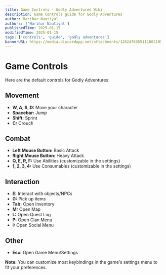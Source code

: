 ```yaml
---
title: Game Controls - Godly Adventures Wiki
description: Game Controls guide for Godly Adventures
author: Harihar Nautiyal
authors: ['Harihar Nautiyal']
publishedTime: 2025-01-15
modifiedTime: 2025-01-15
tags: ['controls', 'guide', 'godly adventures']
bannerURL: https://media.discordapp.net/attachments/1282476955111002195/1320022283632250940/Chapter_Selection1x.png?ex=678862cd&is=6787114d&hm=de58bba0ca4eb70ba831684b8c662b1b80c42779ce3667f50278f9ad0f1d28e3&=&format=webp&quality=lossless&width=833&height=468
---
```


# Game Controls

Here are the default controls for Godly Adventures:

## Movement

*   **W, A, S, D:** Move your character
*   **Spacebar:** Jump
*   **Shift:** Sprint
*   **C:** Crouch

## Combat

*   **Left Mouse Button:** Basic Attack
*   **Right Mouse Button:** Heavy Attack
*   **Q, E, R, F:** Use Abilities (customizable in the settings)
*   **1, 2, 3, 4:** Use Consumables (customizable in the settings)

## Interaction

*   **E:** Interact with objects/NPCs
*   **G:** Pick up items
*   **Tab:** Open Inventory
*   **M:** Open Map
*   **L:** Open Quest Log
*   **P:** Open Clan Menu
* **I:** Open Social Menu

## Other

*   **Esc:** Open Game Menu/Settings

**Note:** You can customize most keybindings in the game's settings menu to fit your preferences.